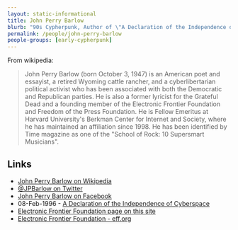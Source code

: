 ```yaml
---
layout: static-informational
title: John Perry Barlow
blurb: "90s Cypherpunk, Author of \"A Declaration of the Independence of Cyberspace\""
permalink: /people/john-perry-barlow
people-groups: [early-cypherpunk]
---
```


From wikipedia:

> John Perry Barlow (born October 3, 1947) is an American poet and essayist, a retired Wyoming cattle rancher, and a cyberlibertarian political activist who has been associated with both the Democratic and Republican parties. He is also a former lyricist for the Grateful Dead and a founding member of the Electronic Frontier Foundation and Freedom of the Press Foundation. He is Fellow Emeritus at Harvard University's Berkman Center for Internet and Society, where he has maintained an affiliation since 1998. He has been identified by Time magazine as one of the "School of Rock: 10 Supersmart Musicians".

## Links

* [John Perry Barlow on Wikipedia](https://en.wikipedia.org/wiki/John_Perry_Barlow)
* [@JPBarlow on Twitter](https://twitter.com/jpbarlow)
* [John Perry Barlow on Facebook](https://www.facebook.com/johnperrybarlow)
* 08-Feb-1996 - [A Declaration of the Independence of Cyberspace](https://www.eff.org/cyberspace-independence)
* [Electronic Frontier Foundation page on this site](/organisations/eff)
* [Electronic Frontier Foundation - eff.org](https://www.eff.org/)
